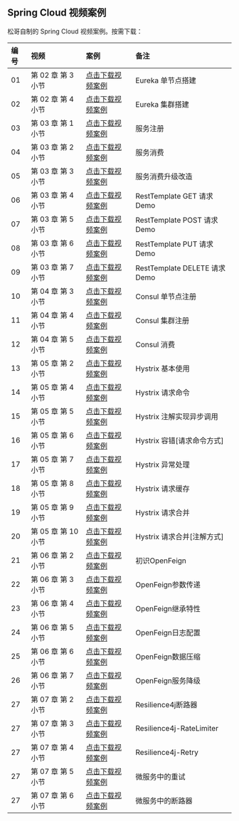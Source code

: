 ## Spring Cloud 视频案例

松哥自制的 Spring Cloud 视频案例。按需下载：

|编号|视频|案例|备注|
|:---|:---|:---|:---|
|01|第 02 章 第 3 小节|[点击下载视频案例](https://github.com/lenve/springcloud-video-samples/archive/v2-3.zip)|Eureka 单节点搭建|
|02|第 02 章 第 4 小节|[点击下载视频案例](https://github.com/lenve/springcloud-video-samples/archive/v2-4.zip)|Eureka 集群搭建|
|03|第 03 章 第 1 小节|[点击下载视频案例](https://github.com/lenve/springcloud-video-samples/archive/v3-1.zip)|服务注册|
|04|第 03 章 第 2 小节|[点击下载视频案例](https://github.com/lenve/springcloud-video-samples/archive/v3-2.zip)|服务消费|
|05|第 03 章 第 3 小节|[点击下载视频案例](https://github.com/lenve/springcloud-video-samples/archive/v3-3.zip)|服务消费升级改造|
|06|第 03 章 第 4 小节|[点击下载视频案例](https://github.com/lenve/springcloud-video-samples/archive/v3-4.zip)|RestTemplate GET 请求 Demo|
|07|第 03 章 第 5 小节|[点击下载视频案例](https://github.com/lenve/springcloud-video-samples/archive/v3-5.zip)|RestTemplate POST 请求 Demo|
|08|第 03 章 第 6 小节|[点击下载视频案例](https://github.com/lenve/springcloud-video-samples/archive/v3-6.zip)|RestTemplate PUT 请求 Demo|
|09|第 03 章 第 7 小节|[点击下载视频案例](https://github.com/lenve/springcloud-video-samples/archive/v3-7.zip)|RestTemplate DELETE 请求 Demo|
|10|第 04 章 第 3 小节|[点击下载视频案例](https://github.com/lenve/springcloud-video-samples/archive/v4-3.zip)|Consul 单节点注册|
|11|第 04 章 第 4 小节|[点击下载视频案例](https://github.com/lenve/springcloud-video-samples/archive/v4-4.zip)|Consul 集群注册|
|12|第 04 章 第 5 小节|[点击下载视频案例](https://github.com/lenve/springcloud-video-samples/archive/v4-5.zip)|Consul 消费|
|13|第 05 章 第 2 小节|[点击下载视频案例](https://github.com/lenve/springcloud-video-samples/archive/v5-2.zip)|Hystrix 基本使用|
|14|第 05 章 第 4 小节|[点击下载视频案例](https://github.com/lenve/springcloud-video-samples/archive/v5-4.zip)|Hystrix 请求命令|
|15|第 05 章 第 5 小节|[点击下载视频案例](https://github.com/lenve/springcloud-video-samples/archive/v5-5.zip)|Hystrix 注解实现异步调用|
|16|第 05 章 第 6 小节|[点击下载视频案例](https://github.com/lenve/springcloud-video-samples/archive/v5-6.zip)|Hystrix 容错[请求命令方式]|
|17|第 05 章 第 7 小节|[点击下载视频案例](https://github.com/lenve/springcloud-video-samples/archive/v5-7.zip)|Hystrix 异常处理|
|18|第 05 章 第 8 小节|[点击下载视频案例](https://github.com/lenve/springcloud-video-samples/archive/v5-8.zip)|Hystrix 请求缓存|
|19|第 05 章 第 9 小节|[点击下载视频案例](https://github.com/lenve/springcloud-video-samples/archive/v5-9.zip)|Hystrix 请求合并|
|20|第 05 章 第 10 小节|[点击下载视频案例](https://github.com/lenve/springcloud-video-samples/archive/v5-10.zip)|Hystrix 请求合并[注解方式]|
|21|第 06 章 第 2 小节|[点击下载视频案例](https://github.com/lenve/springcloud-video-samples/archive/v6-2.zip)|初识OpenFeign|
|22|第 06 章 第 3 小节|[点击下载视频案例](https://github.com/lenve/springcloud-video-samples/archive/v6-3.zip)|OpenFeign参数传递|
|23|第 06 章 第 4 小节|[点击下载视频案例](https://github.com/lenve/springcloud-video-samples/archive/v6-4.zip)|OpenFeign继承特性|
|24|第 06 章 第 5 小节|[点击下载视频案例](https://github.com/lenve/springcloud-video-samples/archive/v6-5.zip)|OpenFeign日志配置|
|25|第 06 章 第 6 小节|[点击下载视频案例](https://github.com/lenve/springcloud-video-samples/archive/v6-6.zip)|OpenFeign数据压缩|
|26|第 06 章 第 7 小节|[点击下载视频案例](https://github.com/lenve/springcloud-video-samples/archive/v6-7.zip)|OpenFeign服务降级|
|27|第 07 章 第 2 小节|[点击下载视频案例](https://github.com/lenve/springcloud-video-samples/archive/v7-2.zip)|Resilience4j断路器|
|27|第 07 章 第 3 小节|[点击下载视频案例](https://github.com/lenve/springcloud-video-samples/archive/v7-3.zip)|Resilience4j-RateLimiter|
|27|第 07 章 第 4 小节|[点击下载视频案例](https://github.com/lenve/springcloud-video-samples/archive/v7-4.zip)|Resilience4j-Retry|
|27|第 07 章 第 5 小节|[点击下载视频案例](https://github.com/lenve/springcloud-video-samples/archive/v7-5.zip)|微服务中的重试|
|27|第 07 章 第 6 小节|[点击下载视频案例](https://github.com/lenve/springcloud-video-samples/archive/v7-6.zip)|微服务中的断路器|